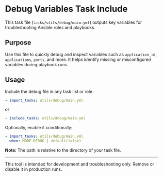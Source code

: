# Debug Variables Task Include

This task file (`tasks/utils/debug/main.yml`) outputs key variables for troubleshooting Ansible roles and playbooks.

## Purpose

Use this file to quickly debug and inspect variables such as `application_id`, `applications`, `ports`, and more. It helps identify missing or misconfigured variables during playbook runs.

## Usage

Include the debug file in any task list or role:

```yaml
- import_tasks: utils/debug/main.yml
````

or

```yaml
- include_tasks: utils/debug/main.yml
```

Optionally, enable it conditionally:

```yaml
- import_tasks: utils/debug/main.yml
  when: MODE_DEBUG | default(false)
```

**Note:**
The path is relative to the directory of your task file.

---

This tool is intended for development and troubleshooting only. Remove or disable it in production runs.